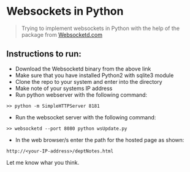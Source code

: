 # Websockets in Python

> Trying to implement websockets in Python with the help of the package from [Websocketd.com](http://websocketd.com/)

## Instructions to run:
* Download the Websocketd binary from the above link
* Make sure that you have installed Python2 with sqlite3 module
* Clone the repo to your system and enter into the directory
* Make note of your systems IP address
* Run python webserver with the following command:
~~~
>> python -m SimpleHTTPServer 8181
~~~
* Run the websocket server with the following command:
~~~
>> websocketd --port 8080 python wsUpdate.py
~~~
* In the web browser/s enter the path for the hosted page as shown:
~~~
http://<your-IP-address>/deptNotes.html
~~~
Let me know whar you think.
